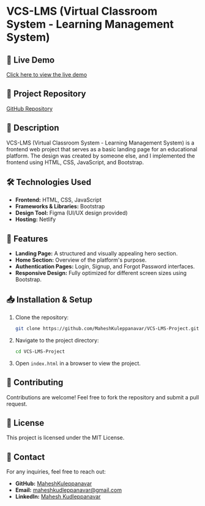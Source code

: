 # VCS-LMS (Virtual Classroom System - Learning Management System)

## 🚀 Live Demo

[Click here to view the live demo](https://vcs-lms.netlify.app/)

## 📂 Project Repository

[GitHub Repository](https://github.com/MaheshKuleppanavar/VCS-LMS-Project)

## 📜 Description

VCS-LMS (Virtual Classroom System - Learning Management System) is a frontend web project that serves as a basic landing page for an educational platform. The design was created by someone else, and I implemented the frontend using HTML, CSS, JavaScript, and Bootstrap.

## 🛠️ Technologies Used

- **Frontend:** HTML, CSS, JavaScript
- **Frameworks & Libraries:** Bootstrap
- **Design Tool:** Figma (UI/UX design provided)
- **Hosting:** Netlify

## 🎯 Features

- **Landing Page:** A structured and visually appealing hero section.
- **Home Section:** Overview of the platform's purpose.
- **Authentication Pages:** Login, Signup, and Forgot Password interfaces.
- **Responsive Design:** Fully optimized for different screen sizes using Bootstrap.

## 📥 Installation & Setup

1. Clone the repository:
   ```bash
   git clone https://github.com/MaheshKuleppanavar/VCS-LMS-Project.git
   ```
2. Navigate to the project directory:
   ```bash
   cd VCS-LMS-Project
   ```
3. Open `index.html` in a browser to view the project.

## 🤝 Contributing

Contributions are welcome! Feel free to fork the repository and submit a pull request.

## 📜 License

This project is licensed under the MIT License.

## 📩 Contact

For any inquiries, feel free to reach out:

- **GitHub:** [MaheshKuleppanavar](https://github.com/MaheshKuleppanavar)
- **Email:** maheshkudleppanavar@gmail.com
- **LinkedIn:** [Mahesh Kudleppanavar](#)

